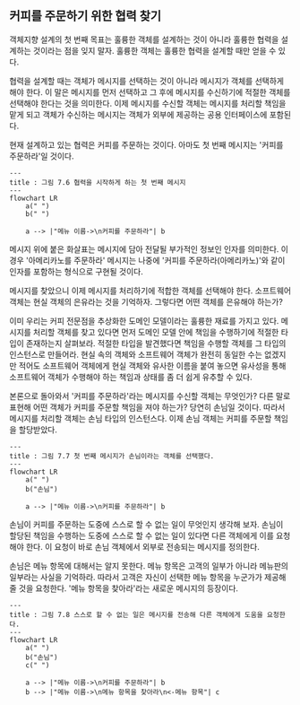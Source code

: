 ## 커피를 주문하기 위한 협력 찾기
객체지향 설계의 첫 번째 목표는 훌륭한 객체를 설계하는 것이 아니라 훌륭한 협력을 설계하는 것이라는 점을 잊지 말자. 훌륭한 객체는 훌륭한 협력을 설계할 때만 얻을 수 있다.

협력을 설계할 때는 객체가 메시지를 선택하는 것이 아니라 메시지가 객체를 선택하게 해야 한다. 이 말은 메시지를 먼저 선택하고 그 후에 메시지를 수신하기에 적절한 객체를 선택해야 한다는 것을 의미한다. 이제 메시지를 수신할 객체는 메시지를 처리할 책임을 맡게 되고 객체가 수신하는 메시지는 객체가 외부에 제공하는 공용 인터페이스에 포함된다. 

현재 설계하고 있는 협력은 커피를 주문하는 것이다. 아마도 첫 번째 메시지는 '커피를 주문하라'일 것이다.

```mermaid
---
title : 그림 7.6 협력을 시작하게 하는 첫 번째 메시지
---
flowchart LR
	a(" ")
	b(" ")

	a --> |"메뉴 이름->\n커피를 주문하라"| b
```

메시지 위에 붙은 화살표는 메시지에 담아 전달될 부가적인 정보인 인자를 의미한다. 이 경우 '아메리카노를 주문하라' 메시지는 나중에 '커피를 주문하라(아메리카노)'와 같이 인자를 포함하는 형식으로 구현될 것이다.

메시지를 찾았으니 이제 메시지를 처리하기에 적합한 객체를 선택해야 한다. 소프트웨어 객체는 현실 객체의 은유라는 것을 기억하자. 그렇다면 어떤 객체를 은유해야 하는가?

이미 우리는 커피 전문점을 추상화한 도메인 모델이라는 훌륭한 재료를 가지고 있다. 메시지를 처리할 객체를 찾고 있다면 먼저 도메인 모델 안에 책임을 수행하기에 적절한 타입이 존재하는지 살펴보라. 적절한 타입을 발견했다면 책임을 수행할 객체를 그 타입의 인스턴스로 만들어라. 현실 속의 객체와 소프트웨어 객체가 완전히 동일한 수는 없겠지만 적어도 소프트웨어 객체에게 현실 객체와 유사한 이름을 붙여 놓으면 유사성을 통해 소프트웨어 객체가 수행해야 하는 책임과 상태를 좀 더 쉽게 유추할 수 있다. 

본론으로 돌아와서 '커피를 주문하라'라는 메시지를 수신할 객체는 무엇인가? 다른 말로 표현해 어떤 객체가 커피를 주문할 책임을 져야 하는가? 당연히 손님일 것이다. 따라서 메시지를 처리할 객체는 손님 타입의 인스턴스다. 이제 손님 객체는 커피를 주문할 책임을 할당받았다.

```mermaid
---
title : 그림 7.7 첫 번째 메시지가 손님이라는 객체를 선택했다.
---
flowchart LR
	a(" ")
	b("손님")

	a --> |"메뉴 이름->\n커피를 주문하라"| b
```

손님이 커피를 주문하는 도중에 스스로 할 수 없는 일이 무엇인지 생각해 보자. 손님이 할당된 책임을 수행하는 도중에 스스로 할 수 없는 일이 있다면 다른 객체에게 이를 요청해야 한다. 이 요청이 바로 손님 객체에서 외부로 전송되는 메시지를 정의한다.

손님은 메뉴 항목에 대해서는 알지 못한다. 메뉴 항목은 고객의 일부가 아니라 메뉴판의 일부라는 사실을 기억하라. 따라서 고객은 자신이 선택한 메뉴 항목을 누군가가 제공해 줄 것을 요청한다. '메뉴 항목을 찾아라'라는 새로운 메시지의 등장이다.

```mermaid
---
title : 그림 7.8 스스로 할 수 없는 일은 메시지를 전송해 다른 객체에게 도움을 요청한다.
---
flowchart LR
	a(" ")
	b("손님")
	c(" ")

	a --> |"메뉴 이름->\n커피를 주문하라"| b
	b --> |"메뉴 이름->\n메뉴 항목을 찾아라\n<-메뉴 항목"| c
```
